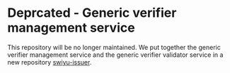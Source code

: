 # Deprcated - Generic verifier management service

This repository will be no longer maintained. We put together the generic verifier management service and the generic verifier validator service in a new repository [swiyu-issuer](https://github.com/swiyu-admin-ch/swiyu-verifier).
